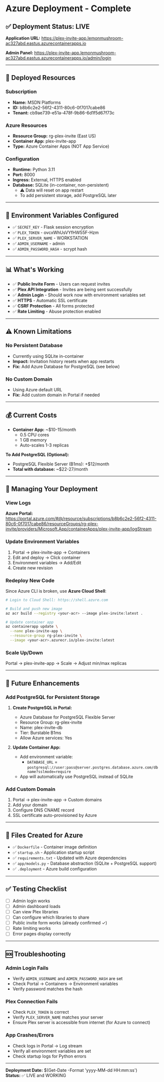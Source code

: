 # Azure Deployment - Complete

## ✅ Deployment Status: LIVE

**Application URL:** https://plex-invite-app.lemonmushroom-ac327abd.eastus.azurecontainerapps.io

**Admin Panel:** https://plex-invite-app.lemonmushroom-ac327abd.eastus.azurecontainerapps.io/admin/login

---

## 🎯 Deployed Resources

### Subscription
- **Name:** MSDN Platforms
- **ID:** b8b6c2e2-56f2-4311-80c6-0f7017cabe86
- **Tenant:** cb9ae739-e51a-478f-9b86-6d1f5d67f73c

### Azure Resources
- **Resource Group:** rg-plex-invite (East US)
- **Container App:** plex-invite-app
- **Type:** Azure Container Apps (NOT App Service)

### Configuration
- **Runtime:** Python 3.11
- **Port:** 8000
- **Ingress:** External, HTTPS enabled
- **Database:** SQLite (in-container, non-persistent)
  - ⚠️ Data will reset on app restart
  - To add persistent storage, add PostgreSQL later

---

## 🔑 Environment Variables Configured

- ✅ `SECRET_KEY` - Flask session encryption
- ✅ `PLEX_TOKEN` - ovcxWhUsVYfHW55F-Hzm
- ✅ `PLEX_SERVER_NAME` - WORKSTATION
- ✅ `ADMIN_USERNAME` - admin
- ✅ `ADMIN_PASSWORD_HASH` - scrypt hash

---

## 📊 What's Working

- ✅ **Public Invite Form** - Users can request invites
- ✅ **Plex API Integration** - Invites are being sent successfully
- ✅ **Admin Login** - Should work now with environment variables set
- ✅ **HTTPS** - Automatic SSL certificate
- ✅ **CSRF Protection** - All forms protected
- ✅ **Rate Limiting** - Abuse protection enabled

---

## ⚠️ Known Limitations

### No Persistent Database
- Currently using SQLite in-container
- **Impact:** Invitation history resets when app restarts
- **Fix:** Add Azure Database for PostgreSQL (see below)

### No Custom Domain
- Using Azure default URL
- **Fix:** Add custom domain in Portal if needed

---

## 💰 Current Costs

- **Container App:** ~$10-15/month
  - 0.5 CPU cores
  - 1 GB memory
  - Auto-scales 1-3 replicas

**To Add PostgreSQL (Optional):**
- PostgreSQL Flexible Server (B1ms): +$12/month
- **Total with database:** ~$22-27/month

---

## 🔧 Managing Your Deployment

### View Logs
**Azure Portal:**
https://portal.azure.com/#@/resource/subscriptions/b8b6c2e2-56f2-4311-80c6-0f7017cabe86/resourceGroups/rg-plex-invite/providers/Microsoft.App/containerApps/plex-invite-app/logStream

### Update Environment Variables
1. Portal → plex-invite-app → Containers
2. Edit and deploy → Click container
3. Environment variables → Add/Edit
4. Create new revision

### Redeploy New Code
Since Azure CLI is broken, use **Azure Cloud Shell**:

```bash
# Login to Cloud Shell: https://shell.azure.com

# Build and push new image
az acr build --registry <your-acr> --image plex-invite:latest .

# Update container app
az containerapp update \
  --name plex-invite-app \
  --resource-group rg-plex-invite \
  --image <your-acr>.azurecr.io/plex-invite:latest
```

### Scale Up/Down
Portal → plex-invite-app → Scale → Adjust min/max replicas

---

## 🚀 Future Enhancements

### Add PostgreSQL for Persistent Storage

1. **Create PostgreSQL in Portal:**
   - Azure Database for PostgreSQL Flexible Server
   - Resource Group: rg-plex-invite
   - Name: plex-invite-db
   - Tier: Burstable B1ms
   - Allow Azure services: Yes

2. **Update Container App:**
   - Add environment variable:
     - `DATABASE_URL` = `postgresql://user:pass@server.postgres.database.azure.com/dbname?sslmode=require`
   - App will automatically use PostgreSQL instead of SQLite

### Add Custom Domain

1. Portal → plex-invite-app → Custom domains
2. Add your domain
3. Configure DNS CNAME record
4. SSL certificate auto-provisioned by Azure

---

## 📝 Files Created for Azure

- ✅ `Dockerfile` - Container image definition
- ✅ `startup.sh` - Application startup script
- ✅ `requirements.txt` - Updated with Azure dependencies
- ✅ `app/models.py` - Database abstraction (SQLite + PostgreSQL support)
- ✅ `.deployment` - Azure build configuration

---

## ✅ Testing Checklist

- [ ] Admin login works
- [ ] Admin dashboard loads
- [ ] Can view Plex libraries
- [ ] Can configure which libraries to share
- [ ] Public invite form works (already confirmed ✓)
- [ ] Rate limiting works
- [ ] Error pages display correctly

---

## 🆘 Troubleshooting

### Admin Login Fails
- Verify `ADMIN_USERNAME` and `ADMIN_PASSWORD_HASH` are set
- Check Portal → Containers → Environment variables
- Verify password matches the hash

### Plex Connection Fails
- Check `PLEX_TOKEN` is correct
- Verify `PLEX_SERVER_NAME` matches your server
- Ensure Plex server is accessible from internet (for Azure to connect)

### App Crashes/Errors
- Check logs in Portal → Log stream
- Verify all environment variables are set
- Check startup logs for Python errors

---

**Deployment Date:** $(Get-Date -Format 'yyyy-MM-dd HH:mm:ss')  
**Status:** ✅ LIVE and WORKING

